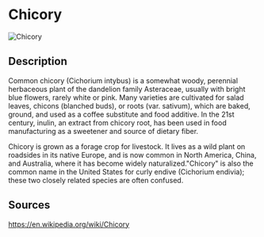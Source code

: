 # Chicory

![Chicory](https://raw.githubusercontent.com/lepuzz03/plant_can_be_food_collection_datasets/me/alfalfa/datasets/alfalfa_1.jpg)

## Description

Common chicory (Cichorium intybus) is a somewhat woody, perennial herbaceous plant of the dandelion family Asteraceae, usually with bright blue flowers, rarely white or pink. Many varieties are cultivated for salad leaves, chicons (blanched buds), or roots (var. sativum), which are baked, ground, and used as a coffee substitute and food additive. In the 21st century, inulin, an extract from chicory root, has been used in food manufacturing as a sweetener and source of dietary fiber.

Chicory is grown as a forage crop for livestock. It lives as a wild plant on roadsides in its native Europe, and is now common in North America, China, and Australia, where it has become widely naturalized."Chicory" is also the common name in the United States for curly endive (Cichorium endivia); these two closely related species are often confused.

## Sources
https://en.wikipedia.org/wiki/Chicory
